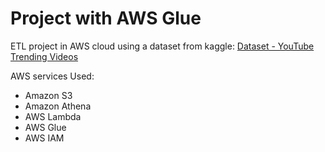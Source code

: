 # Project with AWS Glue

ETL project in AWS cloud using a dataset from kaggle: [Dataset - YouTube Trending Videos](https://www.kaggle.com/datasets/datasnaek/youtube-new)

AWS services Used:
 - Amazon S3
 - Amazon Athena
 - AWS Lambda
 - AWS Glue
 - AWS IAM